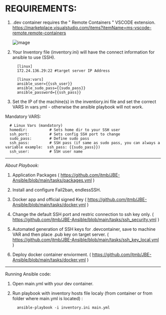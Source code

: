 # REQUIREMENTS:

1. .dev container requires the " Remote Containers " VSCODE extension. https://marketplace.visualstudio.com/items?itemName=ms-vscode-remote.remote-containers

   ![image](https://user-images.githubusercontent.com/86915618/165235835-12df7cb0-1a97-4c60-b5e3-4db6182efcdb.png)

3. Your Inventory file (inventory.ini) will have the connect information for ansible to use (SSH). 

         [linux]
         172.24.136.29:22 #target server IP Address

         [linux:vars]
         ansible_user={{ssh_user}} 
         ansible_sudo_pass={{sudo_pass}} 
         ansible_password={{ssh_pass}}


5. Set the IP of the machine(s) in the inventiory.ini file and set the correct VARS in vars.yml - otherwise the ansible playbook will not work.

Mandatory VARS:

      # Linux Vars (mandatory)
      homedir:          # Sets home dir to your SSH user
      ssh_port:         # Sets config SSH port to change
      sudo_pass:        # Define sudo pass 
      ssh_pass:         # SSH pass (if same as sudo pass, you can always a variable example:  ssh_pass: {{sudo_pass}})
      ssh_user:         # SSH user name

-------------------------------

*About Playbook:*

1. Application Packages ( https://github.com/jtmb/JBE-Ansible/blob/main/tasks/packages.yml )

2. Install and configure Fail2ban, endlessSSH.

3. Docker app and official signed Key ( https://github.com/jtmb/JBE-Ansible/blob/main/tasks/docker.yml )

4. Change the default SSH port and restric connection to ssh key only. ( https://github.com/jtmb/JBE-Ansible/blob/main/tasks/ssh_security.yml )

5. Automated generation of SSH keys for .devcontainer, save to machine VAR and then place .pub key on target server.  ( https://github.com/jtmb/JBE-Ansible/blob/main/tasks/ssh_key_local.yml )

6. Deploy docker container enviorment. ( https://github.com/jtmb/JBE-Ansible/blob/main/tasks/docker.yml )

-------------------------------

Running Ansible code:

1. Open main.yml with your dev container.
2. Run playbook with inventory hosts file localy (from container or from folder where main.yml is located) :

         ansible-playbook -i inventory.ini main.yml
